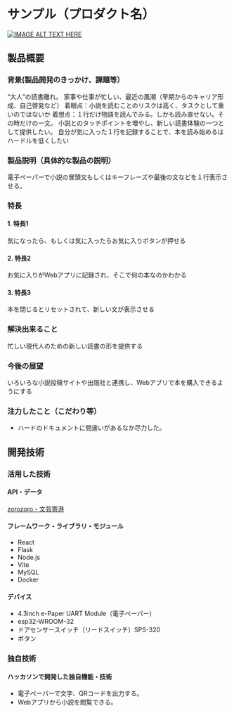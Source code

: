 # サンプル（プロダクト名）

[![IMAGE ALT TEXT HERE](https://jphacks.com/wp-content/uploads/2024/07/JPHACKS2024_ogp.jpg)](https://www.youtube.com/watch?v=DZXUkEj-CSI)

## 製品概要

### 背景(製品開発のきっかけ、課題等）
“大人”の読書離れ。
家事や仕事が忙しい、最近の風潮（早期からのキャリア形成、自己啓発など）
着眼点：小説を読むことのリスクは高く、タスクとして重いのではないか
着想点：１行だけ物語を読んでみる。しかも読み直せない。その時だけの一文。
小説とのタッチポイントを増やし、新しい読書体験の一つとして提供したい。
自分が気に入った１行を記録することで、本を読み始めるはハードルを低くしたい
### 製品説明（具体的な製品の説明）
電子ペーパーで小説の冒頭文もしくはキーフレーズや最後の文などを１行表示させる。
### 特長
#### 1. 特長1
気になったら、もしくは気に入ったらお気に入りボタンが押せる
#### 2. 特長2
お気に入りがWebアプリに記録され、そこで何の本なのかわかる
#### 3. 特長3
本を閉じるとリセットされて、新しい文が表示させる

### 解決出来ること
忙しい現代人のための新しい読書の形を提供する
### 今後の展望
いろいろな小説投稿サイトや出版社と連携し、Webアプリで本を購入できるようにする
### 注力したこと（こだわり等）
* ハードのドキュメントに間違いがあるなか尽力した。

## 開発技術
### 活用した技術
#### API・データ
[zorozoro - 文芸寄港](https://bungei-zorozoro.com/)

#### フレームワーク・ライブラリ・モジュール
* React
* Flask
* Node.js
* Vite
* MySQL
* Docker

#### デバイス
* 4.3inch e-Paper UART Module（電子ペーパー）
* esp32-WROOM-32
* ドアセンサースイッチ（リードスイッチ）SPS-320
* ボタン

### 独自技術
#### ハッカソンで開発した独自機能・技術
* 電子ペーパーで文字、QRコードを出力する。
* Webアプリから小説を閲覧できる。
